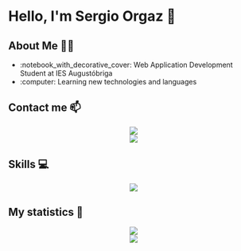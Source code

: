 # Hello, I'm Sergio Orgaz 👋
## About Me :technologist:
<ul>
  <li>:notebook_with_decorative_cover: Web Application Development Student at IES Augustóbriga</li>
  <li>:computer: Learning new technologies and languages</li>
</ul>

## Contact me 📫
<div align="center">
  <a href="mailto:sorgazb@gmail.com">
    <img src="https://img.shields.io/badge/Gmail-D14836?style=for-the-badge&logo=gmail&logoColor=white">
  </a>
</div>
<div align="center">
  <a href="https://www.linkedin.com/in/sergio-orgaz-bravo-3b488a302/">
    <img src="https://img.shields.io/badge/LinkedIn-0077B5?style=for-the-badge&logo=linkedin&logoColor=white">
  </a>
</div>

## Skills :computer:

<div align="center">
  <a href="https://skillicons.dev">
    <img src="https://skillicons.dev/icons?i=cpp,java,html,css,mysql,eclipse,vscode,git,github,linux,htmx,powershell,js,nodejs,git,github,eclipse,vscode,linux"/>
  </a>
</div>

## My statistics :medal_sports:
<div align="center">
<img src="https://github-readme-stats.vercel.app/api/top-langs?username=sorgazb&show_icons=true&locale=en&layout=compact&line_height=20&theme=react"/>
</div>
<div align="center">
<img src="https://github-readme-stats.vercel.app/api?username=sorgazb&theme=react&rank_icon=github"/>
</div>


